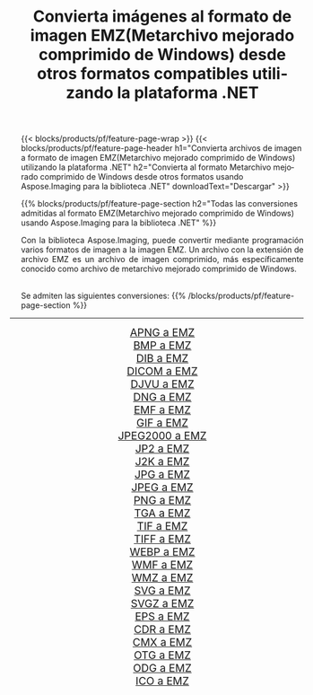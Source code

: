 ﻿---
title: Convierta imágenes al formato de imagen EMZ(Metarchivo mejorado comprimido de Windows) desde otros formatos compatibles utilizando la plataforma .NET 
weight: 3920
url: /es/net/conversion/to/emz/ 
lang: es
langdirlevel: 2
locales: zh-hans,ja,it,ru,de,es,fr,nl,id,lt,pl,pt,vi,tr,ko,zh-hant,ar,hi,th,sv,cs,uk,he
description: Usando Aspose.Imaging para la biblioteca .NET, es fácil convertir a EMZ(Metarchivo mejorado comprimido de Windows) desde otros formatos de imagen compatibles
---

{{< blocks/products/pf/feature-page-wrap >}}
{{< blocks/products/pf/feature-page-header h1="Convierta archivos de imagen a formato de imagen EMZ(Metarchivo mejorado comprimido de Windows) utilizando la plataforma .NET" h2="Convierta al formato Metarchivo mejorado comprimido de Windows desde otros formatos usando Aspose.Imaging para la biblioteca .NET" downloadText="Descargar" >}}


{{% blocks/products/pf/feature-page-section  h2="Todas las conversiones admitidas al formato EMZ(Metarchivo mejorado comprimido de Windows) usando Aspose.Imaging para la biblioteca .NET" %}}
<p align=justify>Con la biblioteca Aspose.Imaging, puede convertir mediante programación varios formatos de imagen a la imagen EMZ. Un archivo con la extensión de archivo EMZ es un archivo de imagen comprimido, más específicamente conocido como archivo de metarchivo mejorado comprimido de Windows. </p>
<br/>
Se admiten las siguientes conversiones:
{{% /blocks/products/pf/feature-page-section %}}
<div class="container-fluid productfamilypage bg-gray">
    <div class="convertypes bg-gray agp-content section">
        <div class="container">
		<hr style="margin-left:-20px;"/>
		<div class="row other-converters" style="gap: 10px;font-size: 19px;text-align:center;">
		    <div class='col-md-2 other-converter remove-lp remove-rp'><a href="/imaging/es/net/conversion/apng-to-emz/" style="padding:15px;">APNG a EMZ</a></div>
<div class='col-md-2 other-converter remove-lp remove-rp'><a href="/imaging/es/net/conversion/bmp-to-emz/" style="padding:15px;">BMP a EMZ</a></div>
<div class='col-md-2 other-converter remove-lp remove-rp'><a href="/imaging/es/net/conversion/dib-to-emz/" style="padding:15px;">DIB a EMZ</a></div>
<div class='col-md-2 other-converter remove-lp remove-rp'><a href="/imaging/es/net/conversion/dicom-to-emz/" style="padding:15px;">DICOM a EMZ</a></div>
<div class='col-md-2 other-converter remove-lp remove-rp'><a href="/imaging/es/net/conversion/djvu-to-emz/" style="padding:15px;">DJVU a EMZ</a></div>
<div class='col-md-2 other-converter remove-lp remove-rp'><a href="/imaging/es/net/conversion/dng-to-emz/" style="padding:15px;">DNG a EMZ</a></div>
<div class='col-md-2 other-converter remove-lp remove-rp'><a href="/imaging/es/net/conversion/emf-to-emz/" style="padding:15px;">EMF a EMZ</a></div>
<div class='col-md-2 other-converter remove-lp remove-rp'><a href="/imaging/es/net/conversion/gif-to-emz/" style="padding:15px;">GIF a EMZ</a></div>
<div class='col-md-2 other-converter remove-lp remove-rp'><a href="/imaging/es/net/conversion/jpeg2000-to-emz/" style="padding:15px;">JPEG2000 a EMZ</a></div>
<div class='col-md-2 other-converter remove-lp remove-rp'><a href="/imaging/es/net/conversion/jp2-to-emz/" style="padding:15px;">JP2 a EMZ</a></div>
<div class='col-md-2 other-converter remove-lp remove-rp'><a href="/imaging/es/net/conversion/j2k-to-emz/" style="padding:15px;">J2K a EMZ</a></div>
<div class='col-md-2 other-converter remove-lp remove-rp'><a href="/imaging/es/net/conversion/jpg-to-emz/" style="padding:15px;">JPG a EMZ</a></div>
<div class='col-md-2 other-converter remove-lp remove-rp'><a href="/imaging/es/net/conversion/jpeg-to-emz/" style="padding:15px;">JPEG a EMZ</a></div>
<div class='col-md-2 other-converter remove-lp remove-rp'><a href="/imaging/es/net/conversion/png-to-emz/" style="padding:15px;">PNG a EMZ</a></div>
<div class='col-md-2 other-converter remove-lp remove-rp'><a href="/imaging/es/net/conversion/tga-to-emz/" style="padding:15px;">TGA a EMZ</a></div>
<div class='col-md-2 other-converter remove-lp remove-rp'><a href="/imaging/es/net/conversion/tif-to-emz/" style="padding:15px;">TIF a EMZ</a></div>
<div class='col-md-2 other-converter remove-lp remove-rp'><a href="/imaging/es/net/conversion/tiff-to-emz/" style="padding:15px;">TIFF a EMZ</a></div>
<div class='col-md-2 other-converter remove-lp remove-rp'><a href="/imaging/es/net/conversion/webp-to-emz/" style="padding:15px;">WEBP a EMZ</a></div>
<div class='col-md-2 other-converter remove-lp remove-rp'><a href="/imaging/es/net/conversion/wmf-to-emz/" style="padding:15px;">WMF a EMZ</a></div>
<div class='col-md-2 other-converter remove-lp remove-rp'><a href="/imaging/es/net/conversion/wmz-to-emz/" style="padding:15px;">WMZ a EMZ</a></div>
<div class='col-md-2 other-converter remove-lp remove-rp'><a href="/imaging/es/net/conversion/svg-to-emz/" style="padding:15px;">SVG a EMZ</a></div>
<div class='col-md-2 other-converter remove-lp remove-rp'><a href="/imaging/es/net/conversion/svgz-to-emz/" style="padding:15px;">SVGZ a EMZ</a></div>
<div class='col-md-2 other-converter remove-lp remove-rp'><a href="/imaging/es/net/conversion/eps-to-emz/" style="padding:15px;">EPS a EMZ</a></div>
<div class='col-md-2 other-converter remove-lp remove-rp'><a href="/imaging/es/net/conversion/cdr-to-emz/" style="padding:15px;">CDR a EMZ</a></div>
<div class='col-md-2 other-converter remove-lp remove-rp'><a href="/imaging/es/net/conversion/cmx-to-emz/" style="padding:15px;">CMX a EMZ</a></div>
<div class='col-md-2 other-converter remove-lp remove-rp'><a href="/imaging/es/net/conversion/otg-to-emz/" style="padding:15px;">OTG a EMZ</a></div>
<div class='col-md-2 other-converter remove-lp remove-rp'><a href="/imaging/es/net/conversion/odg-to-emz/" style="padding:15px;">ODG a EMZ</a></div>
<div class='col-md-2 other-converter remove-lp remove-rp'><a href="/imaging/es/net/conversion/ico-to-emz/" style="padding:15px;">ICO a EMZ</a></div>
                </div>
        </div>
    </div>
</div>
<br/>

